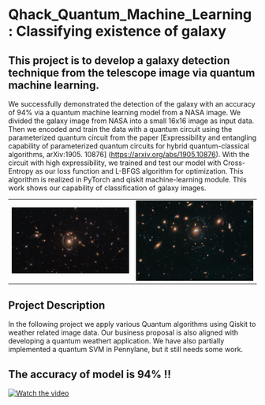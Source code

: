# Qhack_Quantum_Machine_Learning : Classifying existence of galaxy

## This project is to develop a galaxy detection technique from the telescope image via quantum machine learning. 

We successfully demonstrated the detection of the galaxy with an accuracy of 94% via a quantum machine learning model from a NASA image. We divided the galaxy image from NASA into a small 16x16 image as input data. Then we encoded and train the data with a quantum circuit using the parameterized quantum circuit from the paper [Expressibility and entangling capability of parameterized quantum circuits for hybrid quantum-classical algorithms, arXiv:1905. 10876] (https://arxiv.org/abs/1905.10876). With the circuit with high expressibility, we trained and test our model with Cross-Entropy as our loss function and L-BFGS algorithm for optimization. This algorithm is realized in PyTorch and qiskit machine-learning module. This work shows our capability of classification of galaxy images. 



<table align="center">
    <tr>
        <td><img src="./qhack/nasa.jpg" width="500"></td>
        <td><img src="./qhack/nasa2.png" width="500"></td>
     </tr>
 </table>
 


## Project Description 



In the following project we apply various Quantum algorithms using Qiskit to weather related image data. Our business proposal is also aligned with developing a quantum weathert application. We have also partially implemented a quantum SVM in Pennylane, but it still needs some work.


## The accuracy of model is 94% !!

[![Watch the video](https://img.youtube.com/vi/1wNSJAcfYjo/maxresdefault.jpg)](https://www.youtube.com/watch?v=SWmo46d4fkE)


